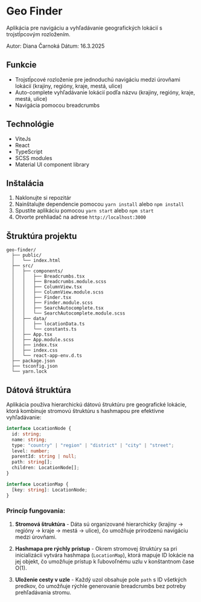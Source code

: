 # Geo Finder

Aplikácia pre navigáciu a vyhľadávanie geografických lokácií s trojstĺpcovým rozložením.

Autor: Diana Čarnoká
Dátum: 16.3.2025

## Funkcie

- Trojstĺpcové rozloženie pre jednoduchú navigáciu medzi úrovňami lokácií (krajiny, regióny, kraje, mestá, ulice)
- Auto-complete vyhľadávanie lokácií podľa názvu (krajiny, regióny, kraje, mestá, ulice)
- Navigácia pomocou breadcrumbs

## Technológie

- ViteJs
- React
- TypeScript
- SCSS modules
- Material UI component library

## Inštalácia

1. Naklonujte si repozitár
2. Nainštalujte dependencie pomocou `yarn install` alebo `npm install`
3. Spustite aplikáciu pomocou `yarn start` alebo `npm start`
4. Otvorte prehliadač na adrese `http://localhost:3000`

## Štruktúra projektu

```
geo-finder/
  ├── public/
  │   └── index.html
  ├── src/
  │   ├── components/
  │   │   ├── Breadcrumbs.tsx
  │   │   ├── Breadcrumbs.module.scss
  │   │   ├── ColumnView.tsx
  │   │   ├── ColumnView.module.scss
  │   │   ├── Finder.tsx
  │   │   ├── Finder.module.scss
  │   │   ├── SearchAutocomplete.tsx
  │   │   └── SearchAutocomplete.module.scss
  │   ├── data/
  │   │   ├── locationData.ts
  │   │   └── constants.ts
  │   ├── App.tsx
  │   ├── App.module.scss
  │   ├── index.tsx
  │   ├── index.css
  │   └── react-app-env.d.ts
  ├── package.json
  ├── tsconfig.json
  └── yarn.lock
```

## Dátová štruktúra

Aplikácia používa hierarchickú dátovú štruktúru pre geografické lokácie, ktorá kombinuje stromovú štruktúru s hashmapou pre efektívne vyhľadávanie:

```typescript
interface LocationNode {
  id: string;
  name: string;
  type: "country" | "region" | "district" | "city" | "street";
  level: number;
  parentId: string | null;
  path: string[];
  children: LocationNode[];
}

interface LocationMap {
  [key: string]: LocationNode;
}
```

### Princíp fungovania:

1. **Stromová štruktúra** - Dáta sú organizované hierarchicky (krajiny -> regióny -> kraje -> mestá -> ulice), čo umožňuje prirodzenú navigáciu medzi úrovňami.

2. **Hashmapa pre rýchly prístup** - Okrem stromovej štruktúry sa pri inicializácii vytvára hashmapa (`LocationMap`), ktorá mapuje ID lokácie na jej objekt, čo umožňuje prístup k ľubovoľnému uzlu v konštantnom čase O(1).

3. **Uloženie cesty v uzle** - Každý uzol obsahuje pole `path` s ID všetkých predkov, čo umožňuje rýchle generovanie breadcrumbs bez potreby prehľadávania stromu.
